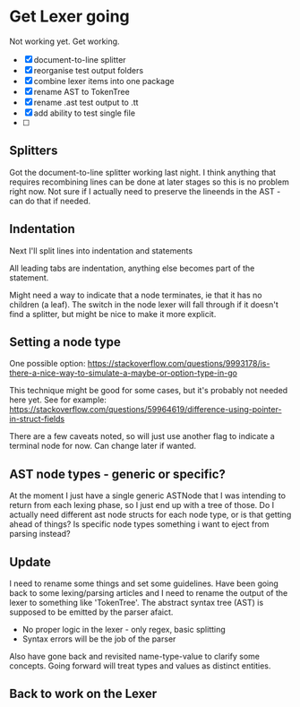 Get Lexer going
===============

Not working yet.
Get working.


- [x] document-to-line splitter
- [x] reorganise test output folders
- [x] combine lexer items into one package
- [x] rename AST to TokenTree
- [x] rename .ast test output to .tt
- [x] add ability to test single file
- [ ]



Splitters
---------

Got the document-to-line splitter working last night.
I think anything that requires recombining lines can be done at later stages so this is no problem right now.
Not sure if I actually need to preserve the lineends in the AST - can do that if needed.

Indentation
-----------
Next I'll split lines into indentation and statements

All leading tabs are indentation, anything else becomes part of the statement.

Might need a way to indicate that a node terminates, ie that it has no children (a leaf).
The switch in the node lexer will fall through if it doesn't find a splitter, but might be nice to make it more explicit.

Setting a node type
-------------------

One possible option:
https://stackoverflow.com/questions/9993178/is-there-a-nice-way-to-simulate-a-maybe-or-option-type-in-go

This technique might be good for some cases, but it's probably not needed here yet.
See for example:
https://stackoverflow.com/questions/59964619/difference-using-pointer-in-struct-fields

There are a few caveats noted, so will just use another flag to indicate a terminal node for now.
Can change later if wanted.




AST node types - generic or specific?
-------------------------------------
At the moment I just have a single generic ASTNode that I was intending to return from each lexing phase, so I just end up with a tree of those.
Do I actually need different ast node structs for each node type, or is that getting ahead of things?
Is specific node types something i want to eject from parsing instead?


Update
------
I need to rename some things and set some guidelines.
Have been going back to some lexing/parsing articles and I need to rename the output of the lexer to something like 'TokenTree'.
The abstract syntax tree (AST) is supposed to be emitted by the parser afaict.

* No proper logic in the lexer - only regex, basic splitting
* Syntax errors will be the job of the parser

Also have gone back and revisited name-type-value to clarify some concepts.
Going forward will treat types and values as distinct entities.


Back to work on the Lexer
-------------------------

